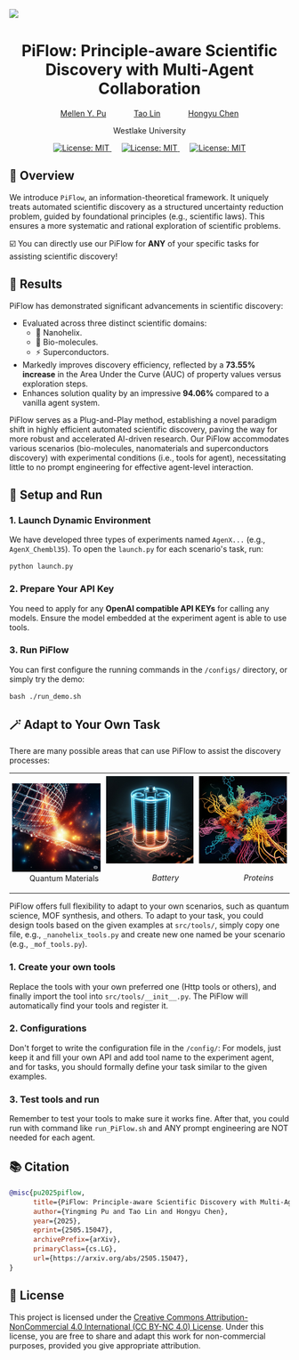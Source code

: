 <br>
<br>
<br>

<img src="assets/introduction.png">

<div align="center">
  <h1>
  PiFlow: Principle-aware Scientific Discovery with Multi-Agent Collaboration
</h1>
</div>


<div align="center">

[Mellen Y. Pu](https://dandelionym.github.io/)
&emsp;&emsp;&emsp;
[Tao Lin]()
&emsp;&emsp;&emsp;
[Hongyu Chen]()
 
Westlake University

</div>


<div align="center">
  <p>
    <a href="https://opensource.org/licenses/MIT">
      <img src="https://img.shields.io/badge/License-CC BY NC 4.0-yellow.svg" alt="License: MIT">
    </a>
    &emsp;
    <a href="">
      <img src="https://img.shields.io/badge/AI4SD-Fully Adaptable & Generalizable-blue.svg" alt="License: MIT">
    </a>
    &emsp;
    <a href="https://arxiv.org/abs/2505.15047">
      <img src="https://img.shields.io/badge/arXiv-2505.15047-red.svg" alt="License: MIT">
    </a>
  </p>
</div>


## 👋 Overview
We introduce `PiFlow`, an information-theoretical framework. It uniquely treats automated scientific discovery as a structured uncertainty reduction problem, guided by foundational principles (e.g., scientific laws). This ensures a more systematic and rational exploration of scientific problems.

:ballot_box_with_check: You can directly use our PiFlow for **ANY** of your specific tasks for assisting scientific discovery!


## 📃 Results
PiFlow has demonstrated significant advancements in scientific discovery:
* Evaluated across three distinct scientific domains:
    * 🔬 Nanohelix.
    * 🧬 Bio-molecules.
    * ⚡ Superconductors.
* Markedly improves discovery efficiency, reflected by a **73.55% increase** in the Area Under the Curve (AUC) of property values versus exploration steps.
* Enhances solution quality by an impressive **94.06%** compared to a vanilla agent system.

PiFlow serves as a Plug-and-Play method, establishing a novel paradigm shift in highly efficient automated scientific discovery, paving the way for more robust and accelerated AI-driven research. Our PiFlow accommodates various scenarios (bio-molecules, nanomaterials and superconductors discovery) with experimental conditions (i.e., tools for agent), necessitating little to no prompt engineering for effective agent-level interaction.

## 🔧 Setup and Run

### 1. Launch Dynamic Environment

We have developed three types of experiments named `AgenX...` (e.g., `AgenX_Chembl35`).
To open the `launch.py` for each scenario's task, run:

```shell
python launch.py
````

### 2. Prepare Your API Key

You need to apply for any **OpenAI compatible API KEYs** for calling any models. Ensure the model embedded at the experiment agent is able to use tools.


### 3. Run PiFlow

You can first configure the running commands in the `/configs/` directory, or simply try the demo:

```shell
bash ./run_demo.sh
```


## 🪄 Adapt to Your Own Task

There are many possible areas that can use PiFlow to assist the discovery processes: 

<div align="center">
<table style="margin-left: auto; margin-right: auto;">
  <tr>
    <td style="padding: 5px; text-align: center;">
      <img src="assets/quantums.jpeg" alt="Description of Image 3" style="width: 200px;">
      <div style="text-align: center">&emsp;&emsp;Quantum Materials</div>
    </td>
    <td style="padding: 5px; text-align: center;">
      <img src="assets/battery.jpeg" alt="Description of Image 1" style="width: 200px;">
      <p><em>&emsp;&emsp;&emsp;&emsp;Battery</em></p>
    </td>
    <td style="padding: 5px; text-align: center;">
      <img src="assets/protein.jpeg" alt="Description of Image 2" style="width: 200px;">
      <p><em>&emsp;&emsp;&emsp;&emsp;Proteins</em></p>
    </td>
  </tr>
</table>
</div>

PiFlow offers full flexibility to adapt to your own scenarios, such as quantum science, MOF synthesis, and others. To adapt to your task, you could design tools based on the given examples at `src/tools/`, simply copy one file, e.g., `_nanohelix_tools.py` and create new one named be your scenario (e.g., `_mof_tools.py`). 

### 1. Create your own tools
Replace the tools with your own preferred one (Http tools or others), and finally import the tool into `src/tools/__init__.py`. The PiFlow will automatically find your tools and register it. 

### 2. Configurations
Don't forget to write the configuration file in the `/config/`: For models, just keep it and fill your own API and add tool name to the experiment agent, and for tasks, you should formally define your task similar to the given examples. 

### 3. Test tools and run
Remember to test your tools to make sure it works fine. After that, you could run with command like `run_PiFlow.sh` and ANY prompt engineering are NOT needed for each agent. 


## 📚 Citation
```bibtex
@misc{pu2025piflow,
      title={PiFlow: Principle-aware Scientific Discovery with Multi-Agent Collaboration}, 
      author={Yingming Pu and Tao Lin and Hongyu Chen},
      year={2025},
      eprint={2505.15047},
      archivePrefix={arXiv},
      primaryClass={cs.LG},
      url={https://arxiv.org/abs/2505.15047}, 
}
```


## 📄 License
This project is licensed under the [Creative Commons Attribution-NonCommercial 4.0 International (CC BY-NC 4.0) License](https://creativecommons.org/licenses/by-nc/4.0/). Under this license, you are free to share and adapt this work for non-commercial purposes, provided you give appropriate attribution.
